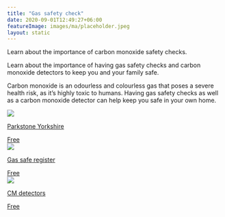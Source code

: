 ```yaml
---
title: "Gas safety check"
date: 2020-09-01T12:49:27+06:00
featureImage: images/ma/placeholder.jpeg
layout: static
---
```


Learn about the importance of carbon monoxide safety checks.

Learn about the importance of having gas safety checks and carbon monoxide detectors to keep you and your family safe.

Carbon monoxide is an odourless and colourless gas that poses a severe health risk, as it’s highly toxic to humans. Having gas safety checks as well as a carbon monoxide detector can help keep you safe in your own home.

<a class="ma-link" href="https://www.parkstone-yorkshire.co.uk/safety-first-understanding-the-importance-of-a-gas-safety-check/"><div class="ma-card ma-card-Health"><div class="ma-icon"><img src ="/images/icon-check.png"/></div><div class="ma-name"><p>Parkstone Yorkshire</p></div><div class="ma-paid-text"><span>Free</span></div></div></a><a class="ma-link" href="https://www.gassaferegister.co.uk/gas-safety/home-gas-safety/check-your-gas-appliances/"><div class="ma-card ma-card-Health"><div class="ma-icon"><img src ="/images/icon-check.png"/></div><div class="ma-name"><p>Gas safe register</p></div><div class="ma-paid-text"><span>Free</span></div></div></a><a class="ma-link" href="https://cmdetectors.com/blog/why-do-i-need-carbon-monoxide-detectors/"><div class="ma-card ma-card-Health"><div class="ma-icon"><img src ="/images/icon-check.png"/></div><div class="ma-name"><p>CM detectors</p></div><div class="ma-paid-text"><span>Free</span></div></div></a>  

<br/><br/>






